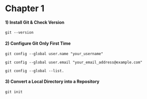 # Chapter 1

#### 1) Install Git & Check Version 
	git --version

#### 2) Configure Git Only First Time

	git config --global user.name "your_username"
 
 	git config --global user.email "your_email_address@example.com"
  
  	git config --global --list.
  
#### 3) Convert a Local Directory into a Repository

	git init 
